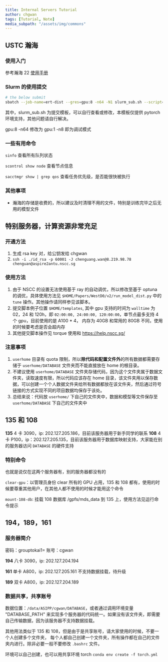 ```yaml
---
title: Internal Servers Tutorial
author: chgwan
tags: [Tutorial, Note]
media_subpath: "/assets/img/commons"
--- 
```

## USTC 瀚海
### 使用入门
参考瀚海 22 [使用手册](https://scc.ustc.edu.cn/389/list.htm?from=kdocs_link)

### Slurm 的使用提交
```bash
# the below submit
sbatch --job-name=ert-dist --gres=gpu:8 -n64 -N1 slurm_sub.sh --script=<script-path> --config=<config_path>
```

其中，slurm_sub.sh 为提交模板，可以自行查看或修改，本模板仅提供 pytorch 环境支持，其他问题请自行解决。

gpu:8 -n64 修改为 gpu:1 -n8  即为调试模式

### 一些有用命令
`sinfo` 查看所有队列状态

`scontrol show node` 查看节点信息

`sacctmgr show | grep qos` 查看任务优先级，是否能很快被执行

### 其他事项
- 瀚海的存储是收费的，所以建议及时清理不用的文件，特别是训练完毕之后无用的模型文件
  
## 特别服务器，计算资源非常充足

### 开通方法

1. 生成 rsa key 对，给公钥发给 chgwan
2. `ssh -i ./id_rsa -p 60001 -J chenguang.wan@8.219.98.78 chenguan@aspire2antu.nscc.sg`

### 使用方法
1. 由于 NSCC 的设置无法使用基于 ray 的自动调优，所以修改至基于 optuna 的调优，具体使用方法见 `$HOME/Papers/WestD0/v2/run_model_dist.py` 中的 `tune` 操作。其他操作请同样参见该脚本。
2. 提交脚本例子位置 `$HOME/templates`, 其中 gpu 支持的时间为 `walltime` 为 02，24 和 120h，即 `02:00:00, 24:00:00, 120:00:00`，单节点最多支持 4 个 gpu，目前使用的是 A100 * 4， 内存为 40GB 和常用的 80GB 不同，使用的时候要考虑是否会超内存
3. 其他提交脚本操作见 torque 使用和 https://help.nscc.sg/
   
### 注意事项
1. `userhome` 目录有 quota 限制，所以**除代码和配置文件外**的所有数据都需要存储于 `userhome/DATABASE` 文件夹而不能直接放在 home 的根目录。
2. 不建议使用 `userhome/DATABASE` 文件夹存储代码，因为这个文件夹属于数据文件夹，读取速度有限，所以代码应该存在 home 目录，该文件夹用以保存数据，可以创建一个个人数据文件夹给所有数据都放在该文件夹，然后通过符号链接的方式实现不同的项目数据均保存于该处。
3. 总结来说：代码放 `userhome/` 下自己的文件夹中，数据和模型等文件保存至 `userhome/DATABASE` 下自己的文件夹中
   



## 135 和 108

**135** 4 卡 3090，ip: 202.127.205.186，目前该服务器用于新手同学的联系
**108** 4 卡 P100，ip：202.127.205.135，目前该服务器用于数据库映射支持，大家能在别的服务器访问 `DATABASE` 的硬件支持

### 特别命令

也就是说仅在这两个服务器有，别的服务器都没有的

`clear-gpu`：以管理员身份 clear 所有的 GPU 占用，135 和 108 都有，使用的时候要尊重其他用户，在其他人都不使用的时候才能用这个命令

`mount-108-db`: 挂载 108 数据库 /gpfs/mds_data 到 135 上，使用方法见运行命令提示


## 194，189，161

### 服务器简介

密码：grouptokai1=  账号：cgwan

**194**  八卡 3090，ip: 202.127.204.194 

**161** 单卡 A800，ip: 202.127.205.161 不支持数据挂载，待升级

**189**  双卡 A800，ip: 202.127.204.189

### 数据共享，共享账号

数据位置：`/data/ASIPP/cgwan/DATABASE`，或者通过调用环境变量 "DATABASE_PATH" 来实现多个服务器的代码统一。如果没有该文件夹，即需要自己传输数据，因为该服务器不支持数据挂载。

其他用法类似于 135 和 108，但是由于是共享账号，请大家使用的时候，不要一个人创建多个文件夹，
每个人都自己创建一个文件夹，所有操作都在自己的文件夹内进行。除非必要一般不要修改 `.bashrc` 文件。

环境可以自己创建，也可以用共享环境 torch `conda env create -f torch.yml`

